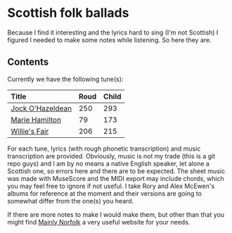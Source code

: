# Scottish folk ballads

Because I find it interesting and the lyrics hard to sing (I'm not Scottish) I figured I needed to make some notes while listening. So here they are.

## Contents

Currently we have the following tune(s):

| Title | Roud | Child |
| :--- | :--- | :--- |
| [Jock O'Hazeldean](./jock-o-hazeldean.md) | 250 | 293 |
| [Marie Hamilton](./marie-hamilton.md) | 79 | 173 |
| [Willie's Fair](./willies-fair.md) | 206 | 215 |

For each tune, lyrics (with rough phonetic transcription) and music transcription are provided. Obviously, music is not my trade (this is a git repo guys) and I am by no means a native English speaker, let alone a Scottish one, so errors here and there are to be expected. The sheet music was made with MuseScore and the MIDI export may include chords, which you may feel free to ignore if not useful. I take Rory and Alex McEwen's albums for reference at the moment and their versions are going to somewhat differ from the one(s) you heard.

If there are more notes to make I would make them, but other than that you might find [Mainly Norfolk](https://mainlynorfolk.info) a very useful website for your needs.
